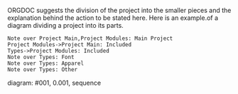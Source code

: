 ORGDOC suggests the division of the project into the smaller pieces and the explanation behind the action to be stated here.
Here is an example.of a diagram dividing a project into its parts.

```sequence
Note over Project Main,Project Modules: Main Project
Project Modules->Project Main: Included
Types->Project Modules: Included
Note over Types: Font
Note over Types: Apparel
Note over Types: Other
```

diagram: #001, 0.001, sequence
